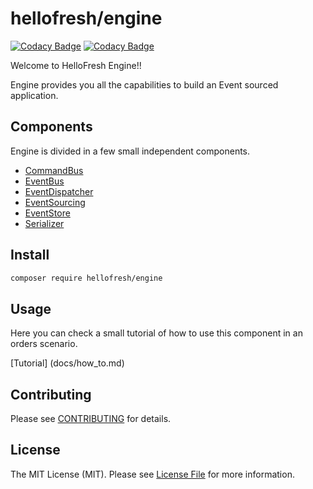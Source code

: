 # hellofresh/engine

[![Codacy Badge](https://api.codacy.com/project/badge/Grade/9324580cb791453cb6df44f25da73f81)](https://www.codacy.com/app/hellofresh/engine?utm_source=github.com&amp;utm_medium=referral&amp;utm_content=hellofresh/engine&amp;utm_campaign=Badge_Grade)
[![Codacy Badge](https://api.codacy.com/project/badge/Coverage/9324580cb791453cb6df44f25da73f81)](https://www.codacy.com/app/hellofresh/engine?utm_source=github.com&amp;utm_medium=referral&amp;utm_content=hellofresh/engine&amp;utm_campaign=Badge_Coverage)

Welcome to HelloFresh Engine!!

Engine provides you all the capabilities to build an Event sourced application.

## Components

Engine is divided in a few small independent components. 

* [CommandBus](src/CommandBus/README.md)
* [EventBus](src/EventBus/README.md)
* [EventDispatcher](src/EventDispatcher/README.md)
* [EventSourcing](src/EventSourcing/README.md)
* [EventStore](src/EventStore/README.md)
* [Serializer](src/Serializer/README.md)

## Install

```sh
composer require hellofresh/engine
```

## Usage

Here you can check a small tutorial of how to use this component in an orders scenario.

[Tutorial] (docs/how_to.md)

## Contributing

Please see [CONTRIBUTING](CONTRIBUTING.md) for details.

## License

The MIT License (MIT). Please see [License File](LICENSE) for more information.


